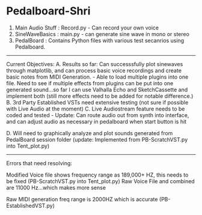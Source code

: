 # Pedalboard-Shri
1.  Main Audio Stuff : Record.py - Can record your own voice
2.  SineWaveBasics : main.py - can generate sine wave in mono or stereo
3.  PedalBoard : Contains Python files with various test secanrios using Pedalboard.


----------------

Current Objectives:
A.  Results so far: Can successsfully plot sinewaves through matplotlib, and can process basic voice recordings and create basic notes from MIDI Generation.
	- Able to load multiple plugins into one file. Need to see if multiple effects from plugins can be put into one generated sound...so far I can use Valhalla Echo and SketchCassette and implement both (still more effects need to be added for notable difference.)
B.  3rd Party Established VSTs need extensive testing (not sure if possible with Live Audio at the moment)
C.  Live Audiostream feature needs to be coded and tested - Update: Can route audio out from synth into interface, and can adjust audio as necessary in pedalboard when start button is hit

D. Will need to graphically analyze and plot sounds generated from PedalBoard session folder (update: Implemented from PB-ScratchVST.py into Tent_plot.py)


---------------

Errors that need resolving:

Modified Voice file shows frequency range as 189,000+ HZ, this needs to be fixed (PB-ScratchVST.py into Tent_plot.py)
Raw Voice File and combined are 11000 Hz...which makes more sense

Raw MIDI generation freq range is 2000HZ which is accurate (PB-EstablishedVST.py)
